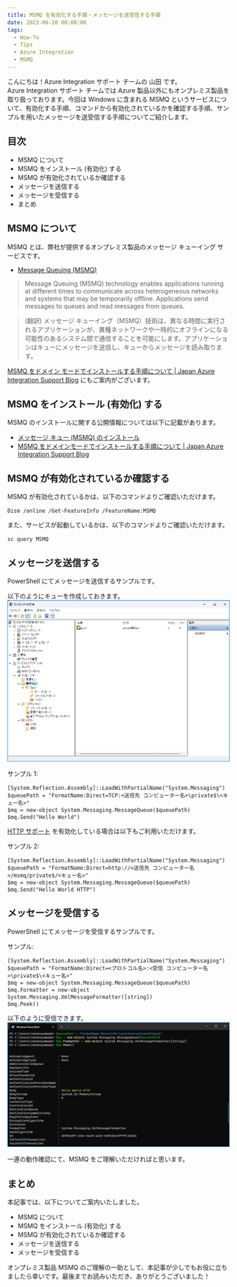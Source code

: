 ```yaml
---
title: MSMQ を有効化する手順・メッセージを送受信する手順
date: 2023-06-20 00:00:00
tags:
  - How-To
  - Tips
  - Azure Integration
  - MSMQ 
---
```


こんにちは！Azure Integration サポート チームの 山田 です。  
Azure Integration サポート チームでは Azure 製品以外にもオンプレミス製品を取り扱っております。今回は Windows に含まれる MSMQ というサービスについて、有効化する手順、コマンドから有効化されているかを確認する手順、サンプルを用いたメッセージを送受信する手順についてご紹介します。

<!-- more -->

## 目次
- MSMQ について
- MSMQ をインストール (有効化) する
- MSMQ が有効化されているか確認する
- メッセージを送信する
- メッセージを受信する 
- まとめ

## MSMQ について

MSMQ とは、弊社が提供するオンプレミス製品のメッセージ キューイング サービスです。
- [Message Queuing (MSMQ)](https://docs.microsoft.com/en-us/previous-versions/windows/desktop/legacy/ms711472(v=vs.85))

> Message Queuing (MSMQ) technology enables applications running at different times to communicate across heterogeneous networks and systems that may be temporarily offline. Applications send messages to queues and read messages from queues. 

> (翻訳) メッセージ キューイング（MSMQ）技術は、異なる時間に実行されるアプリケーションが、異種ネットワークや一時的にオフラインになる可能性のあるシステム間で通信することを可能にします。アプリケーションはキューにメッセージを送信し、キューからメッセージを読み取ります。

[MSMQ をドメイン モードでインストールする手順について | Japan Azure Integration Support Blog](https://jpazinteg.github.io/blog/MSMQ/MsmqCleanInstall/) にもご案内がございます。


## MSMQ をインストール (有効化) する

MSMQ のインストールに関する公開情報については以下に記載があります。
- [メッセージ キュー (MSMQ) のインストール](https://docs.microsoft.com/ja-jp/dotnet/framework/wcf/samples/installing-message-queuing-msmq)
- [MSMQ をドメインモードでインストールする手順について | Japan Azure Integration Support Blog](https://jpazinteg.github.io/blog/MSMQ/MsmqCleanInstall/#MSMQ-%E3%82%92%E3%83%89%E3%83%A1%E3%82%A4%E3%83%B3%E3%83%A2%E3%83%BC%E3%83%89%E3%81%A7%E3%82%A4%E3%83%B3%E3%82%B9%E3%83%88%E3%83%BC%E3%83%AB%E3%81%99%E3%82%8B%E6%89%8B%E9%A0%86%E3%81%AB%E3%81%A4%E3%81%84%E3%81%A6)


## MSMQ が有効化されているか確認する


MSMQ が有効化されているかは、以下のコマンドよりご確認いただけます。

```
Dism /online /Get-FeatureInfo /FeatureName:MSMQ
```

また、サービスが起動しているかは、以下のコマンドよりご確認いただけます。 

```
sc query MSMQ
```

## メッセージを送信する

PowerShell にてメッセージを送信するサンプルです。

以下のようにキューを作成しておきます。
![](./MsmqCheckInstall/MsmqCheckInstall.png)


サンプル 1:
```
[System.Reflection.Assembly]::LoadWithPartialName("System.Messaging")
$queuePath = "FormatName:Direct=TCP:<送信先 コンピューター名>\private$\<キュー名>"
$mq = new-object System.Messaging.MessageQueue($queuePath)
$mq.Send("Hello World")
```
[HTTP サポート](https://jpazinteg.github.io/blog/MSMQ/MsmqCleanInstall/#MSMQ-%E3%82%92%E3%83%89%E3%83%A1%E3%82%A4%E3%83%B3%E3%83%A2%E3%83%BC%E3%83%89%E3%81%A7%E3%82%A4%E3%83%B3%E3%82%B9%E3%83%88%E3%83%BC%E3%83%AB%E3%81%99%E3%82%8B%E6%89%8B%E9%A0%86%E3%81%AB%E3%81%A4%E3%81%84%E3%81%A6) を有効化している場合は以下もご利用いただけます。

サンプル 2:
```
[System.Reflection.Assembly]::LoadWithPartialName("System.Messaging")
$queuePath = "FormatName:Direct=http://<送信先 コンピューター名>/msmq/private$/<キュー名>"
$mq = new-object System.Messaging.MessageQueue($queuePath)
$mq.Send("Hello World HTTP")
```



## メッセージを受信する

PowerShell にてメッセージを受信するサンプルです。

サンプル:
```
[System.Reflection.Assembly]::LoadWithPartialName("System.Messaging")
$queuePath = "FormatName:Direct=<プロトコル名>:<受信 コンピューター名>\private$\<キュー名>"
$mq = new-object System.Messaging.MessageQueue($queuePath)
$mq.Formatter = new-object System.Messaging.XmlMessageFormatter([string])
$mq.Peek()
```

以下のように受信できます。
![](./MsmqCheckInstall/MsmqCheckInstall1.png)


一連の動作確認にて、MSMQ をご理解いただければと思います。


## まとめ

本記事では、以下についてご案内いたしました。

- MSMQ について
- MSMQ をインストール (有効化) する
- MSMQ が有効化されているか確認する
- メッセージを送信する
- メッセージを受信する 

オンプレミス製品 MSMQ のご理解の一助として、本記事が少しでもお役に立ちましたら幸いです。最後までお読みいただき、ありがとうございました！

